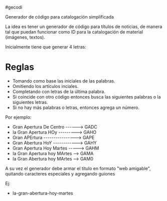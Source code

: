 #gecodi

Generador de código para catalogación simplificada

La idea es tener un generador de código para títulos de noticias, de manera tal que puedan funcionar como ID para la catalogación de material (imágenes, textos).

Inicialmente tiene que generar 4 letras:

Reglas
======

* Tomando como base las iniciales de las palabras.
* Omitiendo los artículos inciales.
* Completando con letras de la última palabra.
* Si coincide con otro código entonces busca las siguientes palabras o la siguientes letras.
* Si no hay más palabras o letras, entonces agrega un número.

Por ejemplo:

* Gran Apertura De Centro ------> GADC
* la Gran Apertura HOy ---------> GAHO
* Gran APErtura ----------------> GAPE
* Gran Abertura HoY ------------> GAHY
* Gran Apertura Hoy Martes -----> GAHM
* la Gran Apertura hoy MArtes --> GAMA
* la Gran Abertura hoy MArtes --> GAM0

A su vez el generador debe armar el título en formato "web amigable", quitando caracteres especiales y agregando guiones

Ej: 

* la-gran-abertura-hoy-martes
